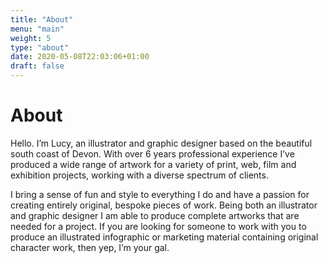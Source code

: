 ```yaml
---
title: "About"
menu: "main"
weight: 5
type: "about"
date: 2020-05-08T22:03:06+01:00
draft: false
---
```


# About

Hello. I’m Lucy, an illustrator and graphic designer based on the beautiful south coast of Devon. With over 6 years professional experience I’ve produced a wide range of artwork for a variety of print, web, film and exhibition projects, working with a diverse spectrum of clients.

I bring a sense of fun and style to everything I do and have a passion for creating entirely original, bespoke pieces of work. Being both an illustrator and graphic designer I am able to produce complete artworks that are needed for a project. If you are looking for someone to work with you to produce an illustrated infographic or marketing material containing original character work, then yep, I’m your gal.